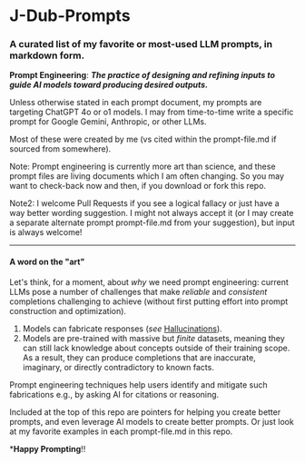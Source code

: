 # J-Dub-Prompts

### A curated list of my favorite or most-used LLM prompts, in markdown form.

**Prompt Engineering**: ***The practice of designing and refining inputs to guide AI models toward producing desired outputs.*** 

Unless otherwise stated in each prompt document, my prompts are targeting ChatGPT 4o or o1 models.  I may from time-to-time write a specific prompt for Google Gemini, Anthropic, or other LLMs. 

Most of these were created by me (vs cited within the prompt-file.md if sourced from somewhere).

Note: Prompt engineering is currently more art than science, and these prompt files are living documents which I am often changing.  So you may want to check-back now and then, if you download or fork this repo.

Note2: I welcome Pull Requests if you see a logical fallacy or just have a way better wording suggestion.  I might not always accept it (or I may create a separate alternate prompt prompt-file.md from your suggestion), but input is always welcome!

----

#### A word on the "art"

Let's think, for a moment, about *why* we need prompt engineering: current LLMs pose a number of challenges that make *reliable* and *consistent* completions challenging to achieve (without first putting effort into prompt construction and optimization). 

1. Models can fabricate responses (*see* [Hallucinations](https://en.wikipedia.org/wiki/Hallucination_(artificial_intelligence))). 
2. Models are pre-trained with massive but *finite* datasets, meaning they can still lack knowledge about concepts outside of their training scope. As a result, they can produce completions that are inaccurate, imaginary, or directly contradictory to known facts.

Prompt engineering techniques help users identify and mitigate such fabrications e.g., by asking AI for citations or reasoning.

Included at the top of this repo are pointers for helping you create better prompts, and even leverage AI models to create better prompts.  Or just look at my favorite examples in each prompt-file.md in this repo.

***Happy Prompting**!!
